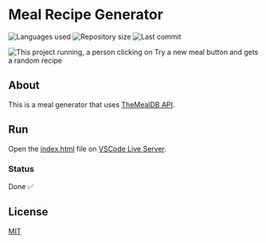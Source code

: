 # Meal Recipe Generator

![Languages used](https://img.shields.io/github/languages/count/isadfrn/meal-recipe-generator?style=flat-square)
![Repository size](https://img.shields.io/github/repo-size/isadfrn/meal-recipe-generator?style=flat-square)
![Last commit](https://img.shields.io/github/last-commit/isadfrn/meal-recipe-generator?style=flat-square)

![This project running, a person clicking on Try a new meal button and gets a random recipe](./assets/image/demo.gif)

## About

This is a meal generator that uses [TheMealDB API](https://www.themealdb.com/).

## Run

Open the [index.html](./index.html) file on [VSCode Live Server](https://marketplace.visualstudio.com/items?itemName=ritwickdey.LiveServer).

### Status

Done ✅

## License

[MIT](/LICENSE)
